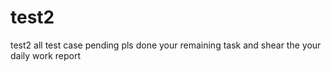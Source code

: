 # test2
test2
all test case pending 
pls done your remaining task
and shear the your daily work report

